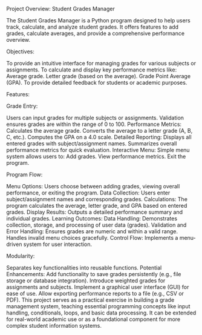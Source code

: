 
Project Overview: Student Grades Manager


The Student Grades Manager is a Python program designed to help users track, calculate, and analyze student grades. It offers features to add grades, calculate averages, and provide a comprehensive performance overview.

Objectives:


To provide an intuitive interface for managing grades for various subjects or assignments.
To calculate and display key performance metrics like:
Average grade.
Letter grade (based on the average).
Grade Point Average (GPA).
To provide detailed feedback for students or academic purposes.

Features:


Grade Entry:


Users can input grades for multiple subjects or assignments.
Validation ensures grades are within the range of 0 to 100.
Performance Metrics:
Calculates the average grade.
Converts the average to a letter grade (A, B, C, etc.).
Computes the GPA on a 4.0 scale.
Detailed Reporting:
Displays all entered grades with subject/assignment names.
Summarizes overall performance metrics for quick evaluation.
Interactive Menu:
Simple menu system allows users to:
Add grades.
View performance metrics.
Exit the program.


Program Flow:

Menu Options:
Users choose between adding grades, viewing overall performance, or exiting the program.
Data Collection:
Users enter subject/assignment names and corresponding grades.
Calculations:
The program calculates the average, letter grade, and GPA based on entered grades.
Display Results:
Outputs a detailed performance summary and individual grades.
Learning Outcomes:
Data Handling: Demonstrates collection, storage, and processing of user data (grades).
Validation and Error Handling:
Ensures grades are numeric and within a valid range.
Handles invalid menu choices gracefully.
Control Flow:
Implements a menu-driven system for user interaction.


Modularity:


Separates key functionalities into reusable functions.
Potential Enhancements:
Add functionality to save grades persistently (e.g., file storage or database integration).
Introduce weighted grades for assignments and subjects.
Implement a graphical user interface (GUI) for ease of use.
Allow exporting performance reports to a file (e.g., CSV or PDF).
This project serves as a practical exercise in building a grade management system, teaching essential programming concepts like input handling, conditionals, loops, and basic data processing. It can be extended for real-world academic use or as a foundational component for more complex student information systems.
